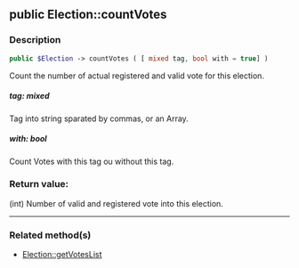 ## public Election::countVotes

### Description    

```php
public $Election -> countVotes ( [ mixed tag, bool with = true] )
```

Count the number of actual registered and valid vote for this election.    


##### **tag:** *mixed*   
Tag into string sparated by commas, or an Array.    



##### **with:** *bool*   
Count Votes with this tag ou without this tag.    



### Return value:   

(int) Number of valid and registered vote into this election.


---------------------------------------

### Related method(s)      

* [Election::getVotesList](../Election%20Class/public%20Election--getVotesList.md)    
